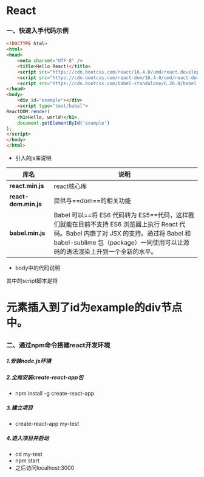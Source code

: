 # React

### 一、快速入手代码示例

```html
<!DOCTYPE html>
<html>
<head>
    <meta charset="UTF-8" />
    <title>Hello React!</title>
    <script src="https://cdn.bootcss.com/react/16.4.0/umd/react.development.js"></script>
    <script src="https://cdn.bootcss.com/react-dom/16.4.0/umd/react-dom.development.js"></script>
    <script src="https://cdn.bootcss.com/babel-standalone/6.26.0/babel.min.js"></script>
</head>
<body>
    <div id="example"></div>
    <script type="text/babel">
ReactDOM.render(
    <h1>Hello, world!</h1>,
    document.getElementById('example')
);
</script>
</body>
</html>
```

* 引入的js库说明

| 库名                 | 说明                                                         |
| -------------------- | ------------------------------------------------------------ |
| **react.min.js**     | react核心库                                                  |
| **react-dom.min.js** | 提供与==dom==的相关功能                                      |
| **babel.min.js**     | Babel 可以==将 ES6 代码转为 ES5==代码，这样我们就能在目前不支持 ES6 浏览器上执行 React 代码。Babel 内嵌了对 JSX 的支持。通过将 Babel 和 babel-sublime 包（package）一同使用可以让源码的语法渲染上升到一个全新的水平。 |

* body中的代码说明

其中的script脚本是将<h1>元素插入到了id为example的div节点中。

### 二、通过npm命令搭建react开发环境

##### 1.安装node.js环境

##### 2.全局安装create-react-app包

* npm install -g create-react-app

##### 3.建立项目

* create-react-app  my-test

##### 4.进入项目并启动

* cd my-test 
* npm start
* 之后访问localhost:3000